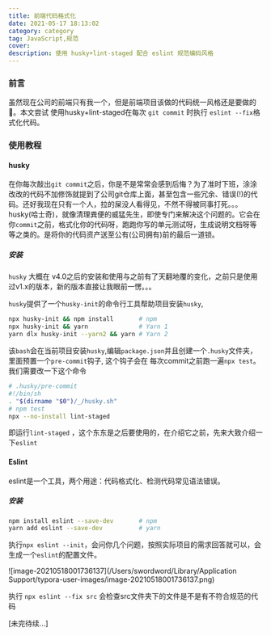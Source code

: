 ```yaml
---
title: 前端代码格式化
date: 2021-05-17 18:13:02
category: category
tag: JavaScript,规范
cover: 
description: 使用 husky+lint-staged 配合 eslint 规范编码风格
---
```


### 前言

虽然现在公司的前端只有我一个，但是前端项目该做的代码统一风格还是要做的 🐔。本文尝试 使用husky+lint-staged在每次 `git commit` 时执行 `eslint --fix`格式化代码。

### 使用教程

#### husky 

在你每次敲出`git commit`之后，你是不是常常会感到后悔？为了准时下班，涂涂改改的代码不加修饰就提到了公司git仓库上面，甚至包含一些冗余、错误(!)的代码。还好我现在只有一个人，拉的屎没人看得见，不然不得被同事打死。。。husky(哈士奇)，就像清理粪便的威猛先生，即使专门来解决这个问题的。它会在你`commit`之前，格式化你的代码呀，跑跑你写的单元测试呀，生成说明文档呀等等之类的。是将你的代码资产送至公有(公司拥有)前的最后一道锁。

##### 安装

`husky` 大概在 v4.0之后的安装和使用与之前有了天翻地覆的变化，之前只是使用过v1.x的版本，新的版本直接让我眼前一愣。。。

`husky`提供了一个`husky-init`的命令行工具帮助项目安装`husky`,

```bash
npx husky-init && npm install       # npm
npx husky-init && yarn              # Yarn 1
yarn dlx husky-init --yarn2 && yarn # Yarn 2
```

该`bash`会在当前项目安装`husky`,编辑`package.json`并且创建一个`.husky`文件夹，里面预置一个`pre-commit`钩子, 这个钩子会在 每次commit之前跑一遍`npx test`。我们需要改一下这个命令

```bash
# .husky/pre-commit
#!/bin/sh
. "$(dirname "$0")/_/husky.sh"
# npm test
npx --no-install lint-staged
```

即运行`lint-staged` ，这个东东是之后要使用的，在介绍它之前，先来大致介绍一下`eslint`

#### Eslint

eslint是一个工具，两个用途：代码格式化、检测代码常见语法错误。

##### 安装

```bash
npm install eslint --save-dev		# npm
yarn add eslint --save-dev			# yarn
```

执行`npx eslint --init`，会问你几个问题，按照实际项目的需求回答就可以，会生成一个`eslint`的配置文件。

![image-20210518001736137](/Users/swordword/Library/Application Support/typora-user-images/image-20210518001736137.png)

执行 `npx eslint --fix src` 会检查src文件夹下的文件是不是有不符合规范的代码



[未完待续...]

